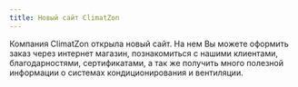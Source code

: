```yaml
---
title: Новый сайт ClimatZon
---
```


Компания ClimatZon открыла новый сайт. На нем Вы можете оформить заказ через интернет магазин, познакомиться с нашими клиентами, благодарностями, сертификатами, а так же получить много полезной информации о системах кондиционирования и вентиляции.
